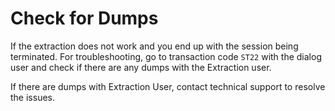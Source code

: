 # Check for Dumps

If the extraction does not work and you end up with the session being terminated. For troubleshooting, go to transaction code `ST22` with the dialog user and check if there are any dumps with the Extraction user.

If there are dumps with Extraction User, contact technical support to resolve the issues.
